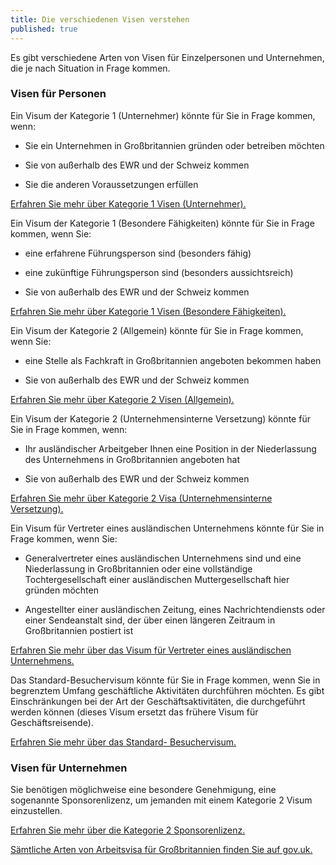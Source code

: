 ```yaml
---
title: Die verschiedenen Visen verstehen
published: true
---
```


Es gibt verschiedene Arten von Visen für Einzelpersonen und Unternehmen, die je nach Situation in Frage kommen.

### Visen für Personen

Ein Visum der Kategorie 1 (Unternehmer) könnte für Sie in Frage kommen, wenn:

- Sie ein Unternehmen in Großbritannien gründen oder betreiben möchten

- Sie von außerhalb des EWR und der Schweiz kommen

- Sie die anderen Voraussetzungen erfüllen

[Erfahren Sie mehr über Kategorie 1 Visen (Unternehmer).](https://www.gov.uk/tier-1-entrepreneur/overview)

Ein Visum der Kategorie 1 (Besondere Fähigkeiten) könnte für Sie in Frage kommen, wenn Sie:

- eine erfahrene Führungsperson sind (besonders fähig)

- eine zukünftige Führungsperson sind (besonders aussichtsreich)

- Sie von außerhalb des EWR und der Schweiz kommen

[Erfahren Sie mehr über Kategorie 1 Visen (Besondere Fähigkeiten).](https://www.gov.uk/tier-1-exceptional-talent/overview)

Ein Visum der Kategorie 2 (Allgemein) könnte für Sie in Frage kommen, wenn Sie:
 
- eine Stelle als Fachkraft in Großbritannien angeboten bekommen haben

- Sie von außerhalb des EWR und der Schweiz kommen
 
[Erfahren Sie mehr über Kategorie 2 Visen (Allgemein).](https://www.gov.uk/tier-2-general/overview)

Ein Visum der Kategorie 2 (Unternehmensinterne Versetzung) könnte für Sie in Frage kommen, wenn:

- Ihr ausländischer Arbeitgeber Ihnen eine Position in der Niederlassung des Unternehmens in Großbritannien angeboten hat

- Sie von außerhalb des EWR und der Schweiz kommen

[Erfahren Sie mehr über Kategorie 2 Visa (Unternehmensinterne Versetzung).](https://www.gov.uk/tier-2-intracompany-transfer-worker-visa/overview)

Ein Visum für Vertreter eines ausländischen Unternehmens könnte für Sie in Frage kommen, wenn Sie:

- Generalvertreter eines ausländischen Unternehmens sind und eine Niederlassung in Großbritannien oder eine vollständige Tochtergesellschaft einer ausländischen Muttergesellschaft hier gründen möchten
 
- Angestellter einer ausländischen Zeitung, eines Nachrichtendiensts oder einer Sendeanstalt sind, der über einen längeren Zeitraum in Großbritannien postiert ist

[Erfahren Sie mehr über das Visum für Vertreter eines ausländischen Unternehmens.](https://www.gov.uk/representative-overseas-business/overview)

Das Standard-Besuchervisum könnte für Sie in Frage kommen, wenn Sie in begrenztem Umfang geschäftliche Aktivitäten durchführen möchten. Es gibt Einschränkungen bei der Art der Geschäftsaktivitäten, die durchgeführt werden können (dieses Visum ersetzt das frühere Visum für Geschäftsreisende).

[Erfahren Sie mehr über das Standard- Besuchervisum.](https://www.gov.uk/standard-visitor-visa)

### Visen für Unternehmen

Sie benötigen möglichweise eine besondere Genehmigung, eine sogenannte Sponsorenlizenz, um jemanden mit einem Kategorie 2 Visum einzustellen.

[Erfahren Sie mehr über die Kategorie 2 Sponsorenlizenz.](https://www.gov.uk/uk-visa-sponsorship-employers/overview)

[Sämtliche Arten von Arbeitsvisa für Großbritannien finden Sie auf gov.uk.](https://www.gov.uk/browse/visas-immigration/work-visas)
